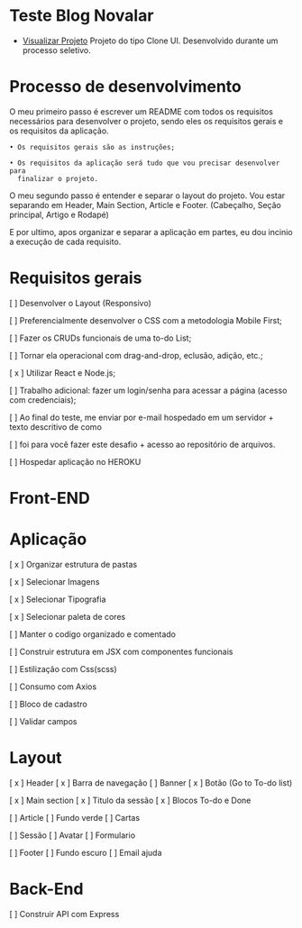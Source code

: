 # Teste Blog Novalar
- <a href=https://zdeep10.github.io/TestBlogNovalar/>Visualizar Projeto</a>
  Projeto do tipo Clone UI. Desenvolvido durante um processo seletivo.
  
# Processo de desenvolvimento
  O meu primeiro passo é escrever um README com todos os requisitos necessários para 
  desenvolver o projeto, sendo eles os requisitos gerais e os requisitos da aplicação.
  
    • Os requisitos gerais são as instruções;

    • Os requisitos da aplicação será tudo que vou precisar desenvolver para 
      finalizar o projeto.
  
  O meu segundo passo é entender e separar o layout do projeto. Vou estar separando em 
  Header, Main Section, Article e Footer. (Cabeçalho, Seção principal, Artigo e Rodapé)

  E por ultimo, apos organizar e separar a aplicação em partes, eu dou incinio a execução de cada requisito.

# Requisitos gerais

[  ] Desenvolver o Layout (Responsivo) 

[  ] Preferencialmente desenvolver o CSS com a metodologia Mobile First;

[  ] Fazer os CRUDs funcionais de uma to-do List;

[  ] Tornar ela operacional com drag-and-drop, eclusão, adição, etc.;

[ x ] Utilizar React e Node.js;

[  ] Trabalho adicional: fazer um login/senha para acessar a página (acesso com credenciais);

[  ] Ao final do teste, me enviar por e-mail hospedado em um servidor + texto descritivo de  como 

[  ] foi para você fazer este desafio + acesso ao repositório de arquivos.

[  ] Hospedar aplicação no HEROKU

# Front-END

# Aplicação 

[ x ] Organizar estrutura de pastas

[ x  ] Selecionar Imagens

[ x ] Selecionar Tipografia

[ x ] Selecionar paleta de cores

[  ] Manter o codigo organizado e comentado

[  ] Construir estrutura em JSX com componentes funcionais

[  ] Estilização com Css(scss)

[  ] Consumo com Axios

[  ] Bloco de cadastro

[  ] Validar campos 
 
# Layout

[ x ] Header
    [ x ]  Barra de navegação
    [  ]  Banner
    [ x ]  Botão (Go to To-do list)

[ x ] Main section
    [ x ] Titulo da sessão
    [ x ] Blocos To-do e Done

[  ] Article
    [  ] Fundo verde
    [  ] Cartas

[  ] Sessão
    [  ] Avatar
    [  ] Formulario

[  ] Footer
    [  ] Fundo escuro
    [  ] Email ajuda


# Back-End

[ ]  Construir API com Express